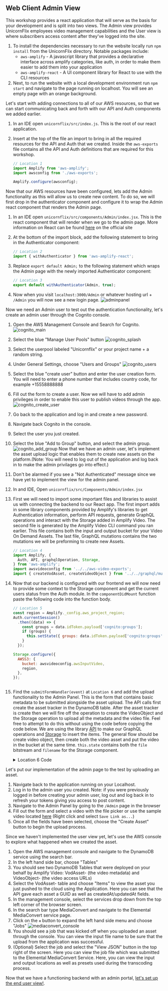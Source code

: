 ## Web Client Admin View  

This workshop provides a react application that will serve as the basis for your development and is split into two views. The Admin view provides UnicornFlix employees video management capabilities and the User view is where subscribers access content after they've logged into the site.

1. To install the dependencies necessary to run the website locally run `npm install` from the UnicornFlix directory. Notable packages include:
    - `aws-amplify` - A javascript library that provides a declarative interface across amplify categories, like auth, in order to make them easier to add them into your application
    - `aws-amplify-react` - A UI component library for React to use with the CLI resources
1. Next, to run the website with a local development environment run `npm start` and navigate to the page running on localhost. You will see an empty page with an orange background. 

Let's start with adding connections to all of our AWS resources, so that we can start communicating back and forth with our API and Auth components we added earlier.

1. In an IDE open `unicornflix/src/index.js`. This is the root of our react application.
1. Insert at the top of the file an import to bring in all the required resources for the API and Auth that we created. Inside the `aws-exports` file contains all the API and Auth definitions that are required for this workshop.

    ```javascript
    // Location 1
    import Amplify from 'aws-amplify';
    import awsconfig from './aws-exports';

    Amplify.configure(awsconfig);

    ```

Now that our AWS resources have been configured, lets add the Admin functionality as this will allow us to create new content. To do so, we will first drop in the authenticator component and configure it to wrap the Admin react component that renders the Admin page.

1. In an IDE open `unicornflix/src/components/Admin/index.jsx`. This is the react component that will render when we go to the admin page. More information on React can be found [here](https://reactjs.org/) on the official site
1. At the bottom of the import block, add the following statement to bring in the Authenticator component:

    ```javascript
    // Location 2
    import { withAuthenticator } from 'aws-amplify-react';

    ```

1. Replace `export default Admin;` to the following statement which wraps the Admin page with the newly imported Authenticator component:

    ```javascript
    // Location 3
    export default withAuthenticator(Admin, true);

    ```

1. Now when you visit `localhost:3000/Admin` or whatever hosting url + `/Admin` you will now see a new login page.
  ![adminpanel](https://www.amplify-video.com/unicornflix/adminpanel.png)

Now we need an Admin user to test out the authentication functionality, let's create an admin user through the Cognito console. 

1. Open the AWS Management Console and Search for Cognito.
  ![cognito_main](https://www.amplify-video.com/unicornflix/cognito_main.png)
1. Select the blue "Manage User Pools" button
  ![cognito_splash](https://www.amplify-video.com/unicornflix/cognito_splash.png)
1. Select the userpool labeled "Unicornflix" or your project name + a random string.
1. Under General Settings, choose "Users and Groups"
  ![cognito_users](https://www.amplify-video.com/unicornflix/cognito_users.png)
1. Select the blue "create user" button and enter the user creation form. You will need to enter a phone number that includes country code, for example +15558888888
1. Fill out the form to create a user. Now we will have to add admin privileges in order to enable this user to publish videos through the app.
  ![cognito_create_user](https://www.amplify-video.com/unicornflix/cognito_create_user.png)
1. Go back to the application and log in and create a new password.
1. Navigate back Cognito in the console.
1. Select the user you just created.
1. Select the blue "Add to Group" button, and select the admin group.
  ![cognito_add_group](https://www.amplify-video.com/unicornflix/cognito_add_group.png)
Now that we have an admin user, let's implement the asset upload logic that enables them to create new assets on the platform.(Note: You will need to log out of the application and log back in to make the admin privilages go into effect.)
1. Don't be alarmed if you see a "Not Authenticated" message since we have yet to implement the view for the admin panel.
1. In and IDE, Open `unicornflix/src/Components/Admin/index.jsx`
1. First we will need to import some important files and libraries to assist us with connecting the backend to our React app. The first import adds in some library components provided by Amplify's libraries to get Authentication information, perform API requests, generate GraphQL operations and interact with the Storage added in Amplify Video. The second file is generated by the Amplify Video CLI command you ran earlier. This file contains both the input and output bucket for your Video On Demand Assets. The last file, GraphQL mutations contains the two mutations we will be preforming to create new Assets.

    ```javascript
    // Location 4
    import Amplify, {
      Auth, API, graphqlOperation, Storage,
    } from 'aws-amplify';
    import awsvideoconfig from '../../aws-video-exports';
    import { createVodAsset, createVideoObject } from '../../graphql/mutations';

    ```

1. Now that our backend is configured with our frontend we will now need to provide some context to the Storage component and get the current users status from the Auth module. In the `componentDidMount` function paste the following code into the function body.

    ```javascript
    // Location 5
    const region = Amplify._config.aws_project_region;
    Auth.currentSession()
      .then((data) => {
        const groups = data.idToken.payload['cognito:groups'];
        if (groups) {
          this.setState({ groups: data.idToken.payload['cognito:groups'] });
        }
      });

    Storage.configure({
      AWSS3: {
        bucket: awsvideoconfig.awsInputVideo,
        region,
      },
    });
        
    ```

1. Find the `submitFormHandler(event)` at `Location 6` and add the upload functionality to the Admin Panel. This is the form that contains basic metadata to be submitted alongside the asset upload. The API calls first create the asset tracker in the DynamoDB table. After the asset tracker is create then we will fire off the operation to create the VideoObject and the Storage operation to upload all the metadata and the video file. Feel free to attempt to do this without using the code before copying the code below. We are using the library [API](https://aws-amplify.github.io/docs/js/api#mutations) to make our GraphQL operations and [Storage](https://aws-amplify.github.io/docs/js/storage#put) to insert the items. The general flow should be create video object, then create both the video asset and put the video in the bucket at the same time. `this.state` contains both the `file` bitstream and `filename` for the Storage component. 

    <details>
      <summary>Location 6 Code</summary>

      ```javascript
      // Location 6
      const uuid = uuidv4();
      const adminPanel = this;
      const videoObject = {
        input: {
          id: uuid,
        },
      };

      API.graphql(graphqlOperation(createVideoObject, videoObject)).then((response, error) => {
        if (error === undefined) {
          const {
            titleVal, descVal, file, fileName,
          } = this.state;
          const fileExtension = fileName.toLowerCase().split('.');
          const videoAsset = {
            input: {
              title: titleVal,
              description: descVal,
              vodAssetVideoId: uuid,
            },
          };
          API.graphql(graphqlOperation(createVodAsset, videoAsset));
          Storage.put(`${uuid}.${fileExtension[fileExtension.length - 1]}`, file, {
            progressCallback(progress) {
              const { loaded, total } = progress;
              console.log(`Uploaded: ${progress.loaded}/${progress.total}`);
              adminPanel.setState({
                progress: (loaded / total) * 100,
              });
            },
            contentType: 'video/*',
          })
            .then(() => console.log(`Successfully Uploaded: ${uuid}`))
            .catch((err) => console.log(`Error: ${err}`));
        }
      });
          
      ```
    </details>


Let's put our implementation of the admin page to the test by uploading an asset.

1. Navigate back to the application running on your Localhost.
1. Log in to the admin user you created. Note: if you were previously logged in before creating your admin user, log out and log back in to refresh your tokens giving you access to post content.
1. Navigate to the Admin Panel by going to the `/Admin` page in the browser
1. Fill out the form and select a video with the file picker or use the sample video located [here](https://www.amplify-video.com/unicornflix/sample2.mp4) (Right click and select `Save Link as...`)
1. Once all the fields have been selected, choose the "Create Asset" button to begin the upload process.

Since we haven't implemented the user view yet, let's use the AWS console to explore what happened when we created the asset.

1. Open the AWS management console and navigate to the DynamoDB service using the search bar.
1. In the left hand side bar, choose "Tables"
1. You should see two DynamoDB Tables that were deployed on your behalf by Amplify Video: VodAsset- (the video metadata) and VideoObject- (the video access URLs)
1. Select the VodAsset- table and choose "Items" to view the asset you just pushed to the cloud using the Application. Here you can see that the API gave each asset a GUID as well as createdAt/updatedAt fields.
1. In the management console, select the services drop down from the top left corner of the browser screen.
1. In the search bar type MediaConvert and navigate to the Elemental MediaConvert service page.
1. Click on the `≡` button to expand the left hand side menu and choose "Jobs"
    ![mediaconvert_console](https://www.amplify-video.com/unicornflix/mediaconvert_console.png)
1. You should see a job that was kicked off when you uploaded an asset through the console. You can view the input file name to be sure that the upload from the application was successful.
1. (Optional) Select the job and select the "View JSON" button in the top right of the screen. Here you can view the job file which was submitted to the Elemental MediaConvert Service. Here, you can view the input and output locations as well as presets used during the transcoding process.

Now that we have a functioning backend with an admin portal, [let's set up the end user view!](./UserView.md).
